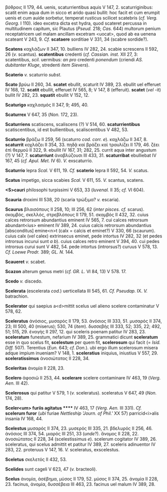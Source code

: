 βόθροις II 179, 44. uenis, scaturrientibus aquis V 147, 2.
scaturriginibus: scatit enim aqua dum in sicco et arido quasi bullit:
hoc facit et cum erumpit uenis et cum auide sorbetur, temperat rusticus
scilicet scatebris (*cf. Verg. Ge­org.* I 110). ideo excetra dicta est
hydra, quod scateret percussa in multitudinem capitum, sic Plautus
(*Pseud.* 218; *Cas.* 644) multorum penium receptatricem uel malam
ancillam excetram \<uocat\>, quod ab ea uenena scateant V 243, 9. *Cf.*
**scataere** sorditiae V 331, 34 (scabre sordide?).

**Scatens** καχλάζων II 347, 10. bulliens IV 282, 24. scabie screscens
II 592, 26 (*v.* scantus). **scatentibus** credenti (*cf. Cassian.
inst.* XII 27, 3: scatentibus, *scil.* uermibus: *an pro* credenti
*ponendum* (criendi *AS. dubitanter Kluge*, stredenti *item Sievers*).

**Scaterio** *v.* scaturrio *subst.*

**Scato** βρύω II 260, 34. **scatet** ebullit, scaturit IV 389, 23.
ebullit uel efferuet IV 168, 12. **scatit** ebullit, efferuet IV 565, 8;
V 147, 8 (efferuit). **scatet** (*vel* -it) bullit IV 282, 23.
**squatit** ebullit V 152, 12.

**Scaturigo** καχλασμός II 347, 9; 495, 40.

**Scaturrex** V 647, 35 (*Non.* 172, 23).

**Scaturriens** scatiscens, scaliscens (?) V 514, 60.
**scaturrientibus** scatiscentibus, id est bullientibus, scaliscentibus
V 482, 53.

**Scaturrio** βράζω II 259, 56 (scaturro *cod. corr. e*). καχλάζω II
347, 8. **scaturrit** κοχλάζει II 354, 33. πηδᾷ καὶ βράζει καὶ τραυλίζει
II 179, 46. ζέει ἐπὶ θερμοῦ II 322, 9. ebullit IV 167, 31; 282, 25.
currit aqua inter angustum (?) V 147, 7. **scaturriunt** ἀναβλύζουσι III
433, 31. **scaturribat** ebulliebat IV 167, 45 (*cf. Apul. Met.* IV 6).
*V.* exscaturrio.

**Scaturrio** lepra *Scal.* V 611, 19. *Cf.* **scaterio** lepra II 592,
54. *V.* scatus.

**Scatus** impetigo, sicca scabies *Scal.* V 611, 55. *V.* scantus,
scatens.

**\<S\>cauri** philosophi turpissimi V 653, 33 (*luvenal.* II 35; *cf.*
VI 604).

**Scauria** droximi III 538, 20 (scaria τρώξιμα? *v.* escaria).

**Scaurus** βλαισόπους II 258, 10; III 256, 62 (*inter pisces. cf.*
scarus). σκαμβός, σκελλός, στρεβλόπους II 179, 51. σκαμβός II 432, 32.
cuius calces retrorsum abundantius eminent IV 565, 7. cui calces
retrorsum abundant\<ius\> eminent IV 389, 24. cuius calcis retrorsum
abundantius [absconditus] emine\<n\>t (calx = cal­cis et eminet?) V
330, 66 (scaurum). cuius calx (*vel* calex) extrinsecus eminet, pede
intortus IV 282, 32 (et pedes introrsus incurui sunt *a b*). cuius
calces retro eminent V 394, 40. cui pedes introrsus curui sunt V 482,
54. pede intortus (introrsus?) curuus V 578, 13. *Cf. Loewe Prodr.* 389;
*GL. N.* 144.

**Scaueret** *v.* scabet.

**Scazon** alterum genus metri (*cf. GR. L.* VI 84, 13) V 578. 17.

**Scedo** *v.* discedo.

**Scelerata** (escelerata *cod.*) uerticellata III 545, 61. *Cf.
Pseudap.* IX. *V.* batrachion.

**Scelerator** qui saepius a\<d\>mittit scelus uel alieno scelere
contaminatur V 578, 62.

**Sceleratus** ἀνόσιος, μυσαρός II 179, 53. ἀνόσιος III 333, 51. μυσαρός
II 374, 23; III 500, 40 (miserus); 530, 74 (*item*). δυσσεβής III 333,
52; 335, 22; 492, 51; 515, 29. ἐναγής II 297, 12. qui sceleris poenam
patitur IV 283, 23. **sceleratum** funestum, nefarium IV 389, 25.
grammatici dicunt **sceleratum** esse in quo scelus fit, **scelestum**
per quem fit, **scelerosum** qui facit (= *Isid. Diff.* 507). Terentius
(*Eun.* 643; *cf. Don.*). ubi ergo illum scelerosum misera adque impium
inueniam? V 148, 1. **sceleratius** iniquius, iniustius V 557, 29.
**sceleratissimus** ἀνοσιώτατος II 228, 34.

**Sceleritas** ἀνομία II 228, 23.

**Scelero** ἀφοσιῶ II 253, 44. **scelerare** scelere contaminare IV 463,
19 (*Verg. Aen.* III 42).

**Scelerosus** qui patitur V 579, 1 (*v.* sceleratus). sceleratus V 647,
49 (*Non.* 174, 28).

**Sceler\<um\> furiis agitatus \*\*\*\*** IV 463, 17 (*Verg. Aen.* III
331). *Cf.* **scelerum furor** (*ubi* furiae *Nettleship 'Journ. of
Phil.'* XX 57) parricid\<i\>alis insania IV 168, 44.

**Scelestus** μυσαρός II 374, 23. μυσερός III 335, 21. βδελυρός II 256,
46. ἀνόσιος III 374, 54. μιαρός III 251, 33 (*unde*?). ἄνομος II 228,
22. ἀνοσιώτατος II 228, 34 (scelestissimus *e*). scelerum cogitator IV
389, 26. sceleratus, qui scelus admittit et patitur IV 389, 27. sceleris
adinuentor IV 283, 22. proteruus V 147, 16. *V.* sceleratus,
exscelestus.

**Sceletus** σκελετός II 432, 53.

**Scelides** sunt cageli V 623, 47 (*v.* bracteoli).

**Scelus** ἀνομία, ἀσέβημα, μύσος II 179, 52. μύσος II 374, 25. ἀνομία
II 228, 23. facinus, ἀνομία, δυσσέβεια III 463, 23. facinus uel malum IV
389, 28.
